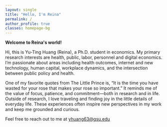 ```yaml
---
layout: single
title: "Hello, I'm Reina"
permalink: /
author_profile: true
classes: homepage-bg
---
```


**Welcome to Reina's world!**

Hi, this is Yu-Ting Huang (Reina), a Ph.D. student in economics. My primary research interests are health, public, labor, personnel and digital economics. I’m passionate about areas including health outcomes, internet and new technology, human capital, workplace dynamics, and the intersection between public policy and health.

One of my favorite quotes from The Little Prince is, “It is the time you have wasted for your rose that makes your rose so important.” It reminds me of the value of focus, patience, and commitment—both in research and in life. Outside of research, I love traveling and finding joy in the little details of everyday life. These experiences often inspire new perspectives in my work and keep me grounded and curious.

Feel free to reach out to me at <a href="mailto:yhuang63@gsu.edu">yhuang63@gsu.edu</a>

